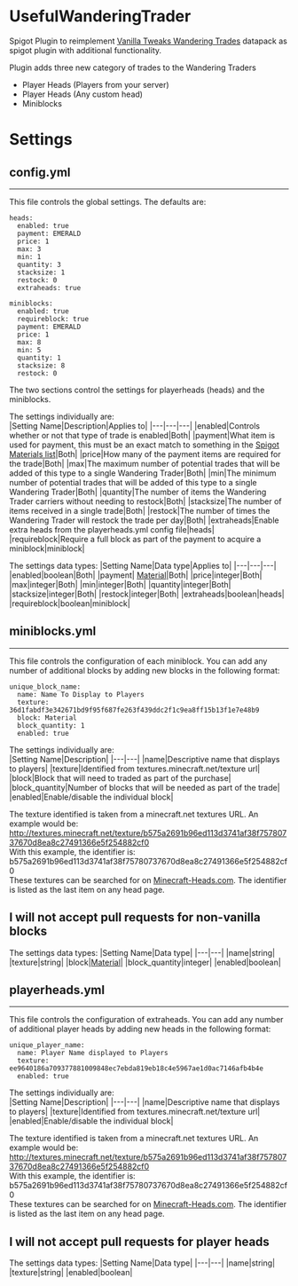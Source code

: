 # UsefulWanderingTrader

Spigot Plugin to reimplement [Vanilla Tweaks Wandering Trades](Https://www.vanillatweaks.com) datapack as spigot plugin with additional functionality.

Plugin adds three new category of trades to the Wandering Traders
- Player Heads (Players from your server)
- Player Heads (Any custom head)
- Miniblocks

# Settings
## config.yml
---
This file controls the global settings. The defaults are:
```
heads:
  enabled: true
  payment: EMERALD
  price: 1 
  max: 3 
  min: 1 
  quantity: 3
  stacksize: 1 
  restock: 0 
  extraheads: true 

miniblocks:
  enabled: true
  requireblock: true 
  payment: EMERALD 
  price: 1 
  max: 8 
  min: 5 
  quantity: 1 
  stacksize: 8 
  restock: 0 
```
The two sections control the settings for playerheads (heads) and the miniblocks.

The settings individually are:  
|Setting Name|Description|Applies to|
|---|---|---|
|enabled|Controls whether or not that type of trade is enabled|Both|
|payment|What item is used for payment, this must be an exact match to something in the [Spigot Materials list](https://hub.spigotmc.org/javadocs/spigot/org/bukkit/Material.html)|Both|
|price|How many of the payment items are required for the trade|Both|
|max|The maximum number of potential trades that will be added of this type to a single Wandering Trader|Both|
|min|The minimum number of potential trades that will be added of this type to a single Wandering Trader|Both|
|quantity|The number of items the Wandering Trader carriers without needing to restock|Both|
|stacksize|The number of items received in a single trade|Both|
|restock|The number of times the Wandering Trader will restock the trade per day|Both|
|extraheads|Enable extra heads from the playerheads.yml config file|heads|
|requireblock|Require a full block as part of the payment to acquire a miniblock|miniblock|

The settings data types:
|Setting Name|Data type|Applies to|
|---|---|---|
|enabled|boolean|Both|
|payment| [Material](https://hub.spigotmc.org/javadocs/spigot/org/bukkit/Material.html)|Both|
|price|integer|Both|
|max|integer|Both|
|min|integer|Both|
|quantity|integer|Both|
|stacksize|integer|Both|
|restock|integer|Both|
|extraheads|boolean|heads|
|requireblock|boolean|miniblock|

## miniblocks.yml
---
This file controls the configuration of each miniblock. You can add any number of additional blocks by adding new blocks in the following format:

```
unique_block_name:
  name: Name To Display to Players
  texture: 36d1fabdf3e342671bd9f95f687fe263f439ddc2f1c9ea8ff15b13f1e7e48b9
  block: Material
  block_quantity: 1
  enabled: true
```
The settings individually are:  
|Setting Name|Description|
|---|---|
|name|Descriptive name that displays to players|
|texture|Identified from textures.minecraft.net/texture url|
|block|Block that will need to traded as part of the purchase|
|block_quantity|Number of blocks that will be needed as part of the trade|
|enabled|Enable/disable the individual block|

The texture identified is taken from a minecraft.net textures URL. An example would be:  
http://textures.minecraft.net/texture/b575a2691b96ed113d3741af38f75780737670d8ea8c27491366e5f254882cf0  
With this example, the identifier is:  
b575a2691b96ed113d3741af38f75780737670d8ea8c27491366e5f254882cf0  
These textures can be searched for on [Minecraft-Heads.com](https://minecraft-heads.com/custom-heads). The identifier is listed as the last item on any head page.

## **I will not accept pull requests for non-vanilla blocks**
The settings data types:
|Setting Name|Data type|
|---|---|
|name|string|
|texture|string|
|block|[Material](https://hub.spigotmc.org/javadocs/spigot/org/bukkit/Material.html)|
|block_quantity|integer|
|enabled|boolean|

## playerheads.yml
---
This file controls the configuration of extraheads. You can add any number of additional player heads by adding new heads in the following format:

```
unique_player_name:
  name: Player Name displayed to Players
  texture: ee9640186a709377881009848ec7ebda819eb18c4e5967ae1d0ac7146afb4b4e
  enabled: true
```
The settings individually are:  
|Setting Name|Description|
|---|---|
|name|Descriptive name that displays to players|
|texture|Identified from textures.minecraft.net/texture url|
|enabled|Enable/disable the individual block|

The texture identified is taken from a minecraft.net textures URL. An example would be:  
http://textures.minecraft.net/texture/b575a2691b96ed113d3741af38f75780737670d8ea8c27491366e5f254882cf0  
With this example, the identifier is:  
b575a2691b96ed113d3741af38f75780737670d8ea8c27491366e5f254882cf0  
These textures can be searched for on [Minecraft-Heads.com](https://minecraft-heads.com/custom-heads). The identifier is listed as the last item on any head page.

## **I will not accept pull requests for player heads**
The settings data types:
|Setting Name|Data type|
|---|---|
|name|string|
|texture|string|
|enabled|boolean|
